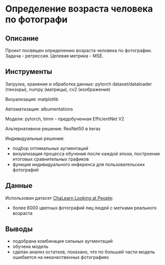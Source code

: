 # Определение возраста человека по фотографи

## Описание

Проект посвящен определению возраста человека по фотографии. 
Задача - регрессия. 
Целевая метрика - MSE.

## Инструменты

Загрузка, хранение и обработка данных: pytorch dataset/dataloader (тензоры), numpy (матрицы), cv2 (изображения)

Визуализация: matplotlib

Автоматизация: albumentations

Модели: pytorch, timm - предобученная EfficientNet V2

Альтернативное решение: ResNet50 в keras

Индивидуальные решения:
- подбор оптимальных аугментаций
- визуализация процесса обучения после каждой эпохи, построение итоговых сравнительных графиков
- функция индивидуального инференса для пользовательских фотографий

## Данные

Использован датасет [ChaLearn Looking at People](https://chalearnlap.cvc.uab.cat/dataset/26/description/):
- более 6000 цветных фотографий лиц людей с метками реального возраста

## Выводы

- подобрана комбинация сильных аугментаций
- обучена модель
- сделан анализ остатков, показано, что по большей части модель ошибается на некачественных фотографиях